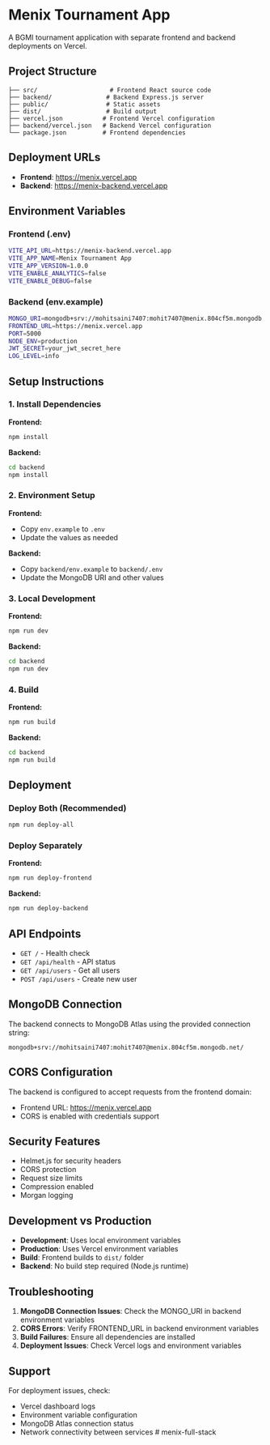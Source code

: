 # Menix Tournament App

A BGMI tournament application with separate frontend and backend deployments on Vercel.

## Project Structure

```
├── src/                    # Frontend React source code
├── backend/               # Backend Express.js server
├── public/                # Static assets
├── dist/                  # Build output
├── vercel.json           # Frontend Vercel configuration
├── backend/vercel.json   # Backend Vercel configuration
└── package.json          # Frontend dependencies
```

## Deployment URLs

- **Frontend**: https://menix.vercel.app
- **Backend**: https://menix-backend.vercel.app

## Environment Variables

### Frontend (.env)
```bash
VITE_API_URL=https://menix-backend.vercel.app
VITE_APP_NAME=Menix Tournament App
VITE_APP_VERSION=1.0.0
VITE_ENABLE_ANALYTICS=false
VITE_ENABLE_DEBUG=false
```

### Backend (env.example)
```bash
MONGO_URI=mongodb+srv://mohitsaini7407:mohit7407@menix.804cf5m.mongodb.net/
FRONTEND_URL=https://menix.vercel.app
PORT=5000
NODE_ENV=production
JWT_SECRET=your_jwt_secret_here
LOG_LEVEL=info
```

## Setup Instructions

### 1. Install Dependencies

**Frontend:**
```bash
npm install
```

**Backend:**
```bash
cd backend
npm install
```

### 2. Environment Setup

**Frontend:**
- Copy `env.example` to `.env`
- Update the values as needed

**Backend:**
- Copy `backend/env.example` to `backend/.env`
- Update the MongoDB URI and other values

### 3. Local Development

**Frontend:**
```bash
npm run dev
```

**Backend:**
```bash
cd backend
npm run dev
```

### 4. Build

**Frontend:**
```bash
npm run build
```

**Backend:**
```bash
cd backend
npm run build
```

## Deployment

### Deploy Both (Recommended)
```bash
npm run deploy-all
```

### Deploy Separately

**Frontend:**
```bash
npm run deploy-frontend
```

**Backend:**
```bash
npm run deploy-backend
```

## API Endpoints

- `GET /` - Health check
- `GET /api/health` - API status
- `GET /api/users` - Get all users
- `POST /api/users` - Create new user

## MongoDB Connection

The backend connects to MongoDB Atlas using the provided connection string:
```
mongodb+srv://mohitsaini7407:mohit7407@menix.804cf5m.mongodb.net/
```

## CORS Configuration

The backend is configured to accept requests from the frontend domain:
- Frontend URL: https://menix.vercel.app
- CORS is enabled with credentials support

## Security Features

- Helmet.js for security headers
- CORS protection
- Request size limits
- Compression enabled
- Morgan logging

## Development vs Production

- **Development**: Uses local environment variables
- **Production**: Uses Vercel environment variables
- **Build**: Frontend builds to `dist/` folder
- **Backend**: No build step required (Node.js runtime)

## Troubleshooting

1. **MongoDB Connection Issues**: Check the MONGO_URI in backend environment variables
2. **CORS Errors**: Verify FRONTEND_URL in backend environment variables
3. **Build Failures**: Ensure all dependencies are installed
4. **Deployment Issues**: Check Vercel logs and environment variables

## Support

For deployment issues, check:
- Vercel dashboard logs
- Environment variable configuration
- MongoDB Atlas connection status
- Network connectivity between services # menix-full-stack
